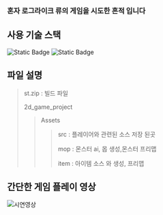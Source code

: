 ### 혼자 로그라이크 류의 게임을 시도한 흔적 입니다

사용 기술 스택
-----
![Static Badge](https://img.shields.io/badge/unity-%23808080?logo=Unity)
![Static Badge](https://img.shields.io/badge/C%23-%23808080?logo=C%23)


파일 설명
----
> st.zip : 빌드 파일
>
> 2d_game_project
>> Assets
>>> src : 플레이어와 관련된 소스 저장 된곳
>>> 
>>> mop : 몬스터 ai, 몹 생성,몬스터 프리맵
>>> 
>>> item : 아이템 소스 와 생성, 프리맵


간단한 게임 플레이 영상
-----
![시연영상](https://github.com/heh-heh/2d_game_project/blob/main/%EB%A1%9C%EA%B7%B8%EB%9D%BC%EC%9D%B4%ED%81%AC%20%EC%A4%91%EA%B0%84%20%EC%A0%80%EC%9E%A5.gif)
